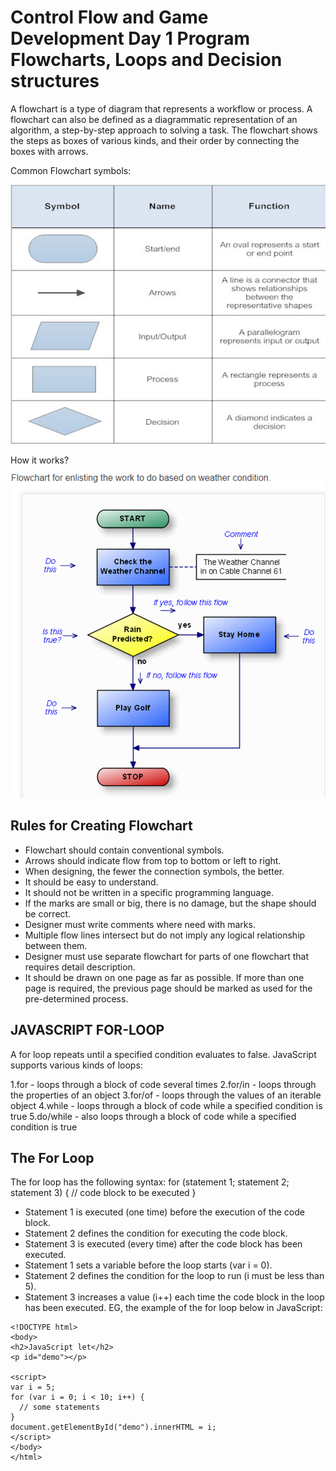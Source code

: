 # Control Flow and Game Development Day 1 Program Flowcharts, Loops and Decision structures

A flowchart is a type of diagram that represents a workflow or process. A flowchart can also be defined as a diagrammatic representation of an algorithm, a step-by-step approach to solving a task.
The flowchart shows the steps as boxes of various kinds, and their order by connecting the boxes with arrows.

Common Flowchart symbols:

 ![Alt text](image.png)

How it works?

![Alt text](image-1.png)

## Rules for Creating Flowchart

- Flowchart should contain conventional symbols.
- Arrows should indicate flow from top to bottom or left to right.
- When designing, the fewer the connection symbols, the better.
- It should be easy to understand.
- It should not be written in a specific programming language.
- If the marks are small or big, there is no damage, but the shape should be correct.
- Designer must write comments where need with marks.
- Multiple flow lines intersect but do not imply any logical relationship between them.
- Designer must use separate flowchart for parts of one flowchart that requires detail description.
- It should be drawn on one page as far as possible. If more than one page is required, the previous page should be marked as used for the pre-determined process.

## JAVASCRIPT FOR-LOOP

A for loop repeats until a specified condition evaluates to false.
JavaScript supports various kinds of loops:

1.for - loops through a block of code several times
2.for/in - loops through the properties of an object
3.for/of - loops through the values of an iterable object 
4.while - loops through a block of code while a specified condition is true
5.do/while - also loops through a block of code while a specified condition is true

## The For Loop

The for loop has the following syntax:
for (statement 1; statement 2; statement 3) {
  // code block to be executed
}

- Statement 1 is executed (one time) before the execution of the code block.
- Statement 2 defines the condition for executing the code block.
- Statement 3 is executed (every time) after the code block has been executed.
- Statement 1 sets a variable before the loop starts (var i = 0).
- Statement 2 defines the condition for the loop to run (i must be less than 5).
- Statement 3 increases a value (i++) each time the code block in the loop has been executed.
EG, the example of the for loop below in JavaScript:

```JS
<!DOCTYPE html>
<body>
<h2>JavaScript let</h2>
<p id="demo"></p>

<script>
var i = 5;
for (var i = 0; i < 10; i++) {
  // some statements
}
document.getElementById("demo").innerHTML = i;
</script>
</body>
</html>

```